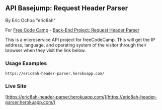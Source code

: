 ## API Basejump: Request Header Parser
By Eric Ochoa "eric8ah"

For [Free Code Camp](http://freecodecamp.com) - [Back-End Project: Request Header Parser](https://www.freecodecamp.com/challenges/request-header-parser-microservice)

This is a microservice API project for freeCodeCamp. This will get the IP address, language, and operating system of the 
visitor through their browser when they visit the link below. 

### Usage Examples

```
https://eric8ah-header-parser.herokuapp.com/
```



### Live Site
[https://eric8ah-header-parser.herokuapp.com/](https://eric8ah-header-parser.herokuapp.com/)